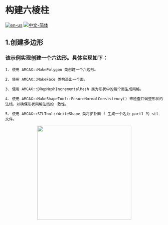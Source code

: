 # 构建六棱柱

[![en-us](https://img.shields.io/badge/en-us-yellow.svg)](./README.md) [![中文-简体](https://img.shields.io/badge/%E4%B8%AD%E6%96%87-%E7%AE%80%E4%BD%93-red.svg)](./README.zh_cn.md)

## 1.创建多边形

### 该示例实现创建一个六边形。具体实现如下：
	1. 使用 AMCAX::MakePolygon 类创建一个六边形。

	2. 使用 AMCAX::MakeFace 类构造出一个面。

	3. 使用 AMCAX::BRepMeshIncrementalMesh 类为形状中的每个面生成网格。

	4. 使用 AMCAX::MakeShapeTool::EnsureNormalConsistency() 来检查并调整形状的法线，以确保形状网格法线的一致性。

	5. 使用 AMCAX::STLTool::WriteShape 类将拓扑面 f 生成一个名为 part1 的 stl 文件。

<div align = center><img src="https://s2.loli.net/2024/09/30/gWVwEbHC6D8uOXk.png" width="300" height="300">